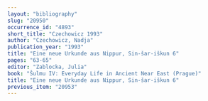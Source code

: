 ```yaml
---
layout: "bibliography"
slug: "20950"
occurrence_id: "4893"
short_title: "Czechowicz 1993"
author: "Czechowicz, Nadja"
publication_year: "1993"
title: "Eine neue Urkunde aus Nippur, Sin-šar-iškun 6"
pages: "63-65"
editor: "Zablocka, Julia"
book: "Šulmu IV: Everyday Life in Ancient Near East (Prague)"
title: "Eine neue Urkunde aus Nippur, Sin-šar-iškun 6"
previous_item: "20953"
---
```

